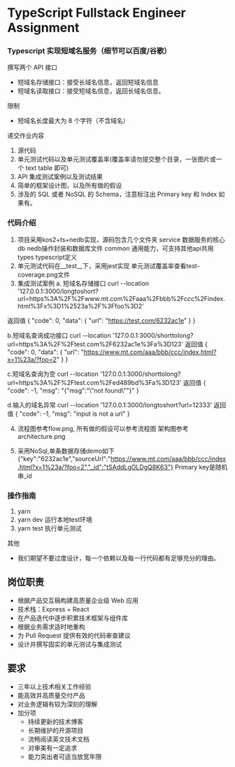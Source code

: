# TypeScript Fullstack Engineer Assignment

### Typescript 实现短域名服务（细节可以百度/谷歌）

撰写两个 API 接口

- 短域名存储接口：接受长域名信息，返回短域名信息
- 短域名读取接口：接受短域名信息，返回长域名信息。

限制

- 短域名长度最大为 8 个字符（不含域名）

递交作业内容

1. 源代码
2. 单元测试代码以及单元测试覆盖率(覆盖率请勿提交整个目录，一张图片或一个 text table 即可)
3. API 集成测试案例以及测试结果
4. 简单的框架设计图，以及所有做的假设
5. 涉及的 SQL 或者 NoSQL 的 Schema，注意标注出 Primary key 和 Index 如果有。

### 代码介绍

1. 项目采用kos2+ts+nedb实现，源码包含几个文件夹
  service 数据服务的核心
  db nedb操作封装和数据库文件
  common 通用能力，可支持其他api共用
  types typescript定义
2. 单元测试代码在__test__下，采用jest实现
  单元测试覆盖率查看test-coverage.png文件  
3. 集成测试案例
  a. 短域名存储接口
  curl --location '127.0.0.1:3000/longtoshort?url=https%3A%2F%2Fwww.mt.com%2Faaa%2Fbbb%2Fccc%2Findex.html%3Fx%3D1%2523a%2F%3Ffoo%3D2'
  
  返回值
  {
    "code": 0,
    "data": {
        "url": "https://test.com/6232ac1e"
    }
  }

  b.短域名查询成功接口
   curl --location '127.0.0.1:3000/shorttolong?url=https%3A%2F%2Ftest.com%2F6232ac1e%3Fa%3D123'
   返回值
   {
    "code": 0,
    "data": {
        "url": "https://www.mt.com/aaa/bbb/ccc/index.html?x=1%23a/?foo=2"
    }
  }

  c.短域名查询为空
  curl --location '127.0.0.1:3000/shorttolong?url=https%3A%2F%2Ftest.com%2Fed489bd%3Fa%3D123'
  返回值
  {
    "code": -1,
    "msg": "{\"msg\":\"\\\"not found\\\"\"}"
  }

  d.输入的域名异常
  curl --location '127.0.0.1:3000/longtoshort?url=12333'
  返回值
  {
    "code": -1,
    "msg": "input is not a url"
  }

4. 流程图参考flow.png, 所有做的假设可以参考流程图
  架构图参考architecture.png

5. 采用NoSql,单条数据存储demo如下
{"key":"6232ac1e","sourceUrl":"https://www.mt.com/aaa/bbb/ccc/index.html?x=1%23a/?foo=2","_id":"tSAddLgOLDgQ8K63"}
Primary key是随机串_id

### 操作指南
1. yarn 
2. yarn dev 运行本地test环境
3. yarn test 执行单元测试


其他

- 我们期望不要过度设计，每一个依赖以及每一行代码都有足够充分的理由。

## 岗位职责

- 根据产品交互稿构建高质量企业级 Web 应用
- 技术栈：Express + React
- 在产品迭代中逐步积累技术框架与组件库
- 根据业务需求适时地重构
- 为 Pull Request 提供有效的代码审查建议
- 设计并撰写固实的单元测试与集成测试

## 要求

- 三年以上技术相关工作经验
- 能高效并高质量交付产品
- 对业务逻辑有较为深刻的理解
- 加分项
  - 持续更新的技术博客
  - 长期维护的开源项目
  - 流畅阅读英文技术文档
  - 对审美有一定追求
  - 能力突出者可适当放宽年限
